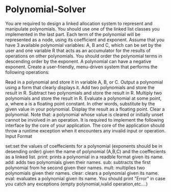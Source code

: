 # Polynomial-Solver
You are required to design a linked allocation system to represent and manipulate polynomials. You should use one of the linked list classes you implemented in the last part. Each term of the polynomial will be represented as a node, using its coefficient and exponent. Assume that you have 3 available polynomial variables: A, B and C, which can be set by the user and one variable R that acts as an accumulator for the results of operations on other polynomials. You should order the polynomial terms in descending order by the exponent. A polynomial can have a negative exponent. Create a user-friendly, menu-driven system that performs the following operations:

Read in a polynomial and store it in variable A, B, or C.
Output a polynomial using a form that clearly displays it.
Add two polynomials and store the result in R.
Subtract two polynomials and store the result in R.
Multiply two polynomials and store the result in R.
Evaluate a polynomial at some point, a, where a is a floating point constant. In other words, substitute by the given value in your polynomial. Display the result as a floating point.
Clear a polynomial. Note that: a polynomial whose value is cleared or initially unset cannot be involved in an operation. It is required to implement the following interface by the core of your application. The core of the application should throw a runtime exception when it encounters any invalid input or operation.
Input Format

set:set the values of coeffecients for a polynomial (exponents should be in desending order) given the name of polynomial (A,B,C) and the coeffecients as a linked list.
print: prints a polynomial in a readble format given its name.
add: adds two polynomials given their names.
sub: subtracts the first polynomial from he second given their names.
mult: multiplies two polynomials given their names.
clear: clears a polynomial given its name.
eval: evaluates a polynomial given its name. You should print "Error" in case you catch any exceptions (empty polynomial,ivalid operation,etc....)
